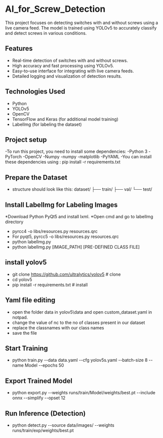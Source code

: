 # AI_for_Screw_Detection

This project focuses on detecting switches with and without screws using a live camera feed. The model is trained using YOLOv5 to accurately classify and detect screws in various conditions.

## Features

- Real-time detection of switches with and without screws.
- High accuracy and fast processing using YOLOv5.
- Easy-to-use interface for integrating with live camera feeds.
- Detailed logging and visualization of detection results.

## Technologies Used

- Python
- YOLOv5
- OpenCV
- TensorFlow and Keras (for additional model training)
- LabelImg (for labeling the dataset)

## Project setup
-To run this project, you need to install some dependencies:
      -Python 3
      -PyTorch
      -OpenCV
      -Numpy
      -numpy
      -matplotlib
      -PyYAML
-You can install these dependencies using :
pip install -r requirements.txt

## Prepare the Dataset
- structure should look like this:
dataset/
├── train/
├── val/
└── test/


## Install LabelImg for Labeling Images 
*Download  Python  PyQt5 and install lxml. 
*Open cmd and go to labelImg directory
- pyrcc4 -o libs/resources.py resources.qrc
- For pyqt5, pyrcc5 -o libs/resources.py resources.qrc
- python labelImg.py
- python labelImg.py [IMAGE_PATH] [PRE-DEFINED CLASS FILE]

## install yolov5 
- git clone https://github.com/ultralytics/yolov5  # clone
- cd yolov5
- pip install -r requirements.txt  # install

## Yaml file editing
- open the folder data in yolov5\data and open custom_dataset.yaml in notpad.
- change the value of nc to the no of classes present in our dataset
- replace the classnames with our class names
- save the file

## Start Training
- python train.py --data data.yaml --cfg yolov5s.yaml --batch-size 8 --name Model --epochs 50

## Export Trained Model 
- python export.py --weights runs/train/Model/weights/best.pt --include onnx --simplify --opset 12 

## Run Inference (Detection)
- python detect.py --source data/images/ --weights runs/train/exp/weights/best.pt




